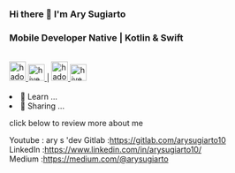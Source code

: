 ### Hi there 👋 I'm Ary Sugiarto

<h3>Mobile Developer Native | Kotlin & Swift</h3>
<br>
<a href="https://www.swift.org/" target="_blank"> <img src="https://www.vectorlogo.zone/logos/swift/swift-icon.svg" alt="hadoop" width="30" height="35"/> </a> 
<a href="https://kotlinlang.org/" target="_blank"> <img src="https://www.vectorlogo.zone/logos/kotlinlang/kotlinlang-icon.svg" alt="hive" width="30" height="30"/> </a> 
|
<a href="https://www.android.com/" target="_blank"> <img src="https://www.vectorlogo.zone/logos/android/android-official.svg" alt="hadoop" width="30" height="35"/> </a> 
<a href="https://developer.apple.com/" target="_blank"> <img src="https://www.vectorlogo.zone/logos/apple/apple-tile.svg" alt="hive" width="30" height="30"/> </a> 
<br>
<br>
<br.

- 🔭 Learn ...
- 🌱 Sharing ...


click below to review more about me

Youtube   : ary s 'dev
Gitlab    :https://gitlab.com/arysugiarto10 <br>
LinkedIn  :https://www.linkedin.com/in/arysugiarto10/ <br>
Medium    :https://medium.com/@arysugiarto <br>




